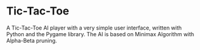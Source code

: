 # Tic-Tac-Toe
A Tic-Tac-Toe AI player with a very simple user interface, written with Python and the Pygame library. The AI is based on Minimax Algorithm with Alpha-Beta pruning. 
